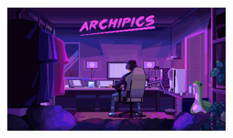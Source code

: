 <p align ="center"> 
<img src="https://raw.githubusercontent.com/gunawansapu/gunawansapu/main/welcome-my-profile.gif" width="600"/>
</p>
